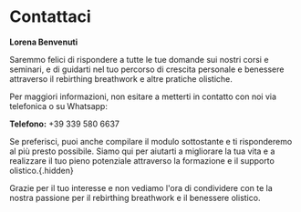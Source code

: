 # Contattaci

**Lorena Benvenuti**

Saremmo felici di rispondere a tutte le tue domande sui nostri corsi e seminari, e di guidarti nel tuo percorso di crescita personale e benessere attraverso il rebirthing breathwork e altre pratiche olistiche.

Per maggiori informazioni, non esitare a metterti in contatto con noi via telefonica o su Whatsapp:

**Telefono:** +39 339 580 6637

Se preferisci, puoi anche compilare il modulo sottostante e ti risponderemo al più presto possibile. Siamo qui per aiutarti a migliorare la tua vita e a realizzare il tuo pieno potenziale attraverso la formazione e il supporto olistico.{.hidden}

Grazie per il tuo interesse e non vediamo l'ora di condividere con te la nostra passione per il rebirthing breathwork e il benessere olistico.
